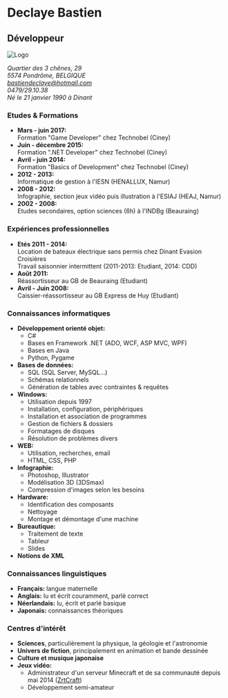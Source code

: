 # Declaye Bastien  
## Développeur

![Logo](https://imgfast.net/users/1614/34/62/52/avatars/5-85.jpg)

*Quartier des 3 chênes, 29*  
*5574 Pondrôme, BELGIQUE*  
*bastiendeclaye@hotmail.com*  
*0479/29.10.38*  
*Né le 21 janvier 1990 à Dinant*  

### Etudes & Formations
* **Mars - juin 2017:**  
Formation "Game Developer" chez Technobel (Ciney)
* **Juin - décembre 2015:**  
Formation ".NET Developer" chez Technobel (Ciney)
* **Avril - juin 2014:**  
Formation "Basics of Development" chez Technobel (Ciney)
* **2012 - 2013:**  
Informatique de gestion à l'IESN (HENALLUX, Namur)
* **2008 - 2012:**  
Infographie, section jeux vidéo puis illustration à l'ESIAJ (HEAJ, Namur)
* **2002 - 2008:**  
Etudes secondaires, option sciences (6h) à l'INDBg (Beauraing)

### Expériences professionnelles
* **Etés 2011 - 2014:**  
Location de bateaux électrique sans permis chez Dinant Evasion Croisières  
Travail saisonnier intermittent (2011-2013: Etudiant, 2014: CDD)
* **Août 2011:**  
Réassortisseur au GB de Beauraing (Etudiant)
* **Avril - Juin 2008:**  
Caissier-réassortisseur au GB Express de Huy (Etudiant)  

### Connaissances informatiques
* **Développement orienté objet:**
	* C#
	* Bases en Framework .NET (ADO, WCF, ASP MVC, WPF)
	* Bases en Java
	* Python, Pygame
* **Bases de données:**
	* SQL (SQL Server, MySQL...)
	* Schémas relationnels
	* Génération de tables avec contraintes & requêtes
* **Windows:**
	* Utilisation depuis 1997
	* Installation, configuration, périphériques
	* Installation et association de programmes
	* Gestion de fichiers & dossiers
	* Formatages de disques
	* Résolution de problèmes divers
* **WEB:**
	* Utilisation, recherches, email
	* HTML, CSS, PHP
* **Infographie:**
	* Photoshop, Illustrator
	* Modélisation 3D (3DSmax)
	* Compression d'images selon les besoins
* **Hardware:**
	* Identification des composants
	* Nettoyage
	* Montage et démontage d'une machine
* **Bureautique:**
	* Traitement de texte
	* Tableur
	* Slides
* **Notions de XML**

### Connaissances linguistiques
* **Français:** langue maternelle  
* **Anglais:** lu et écrit couramment, parlé correct  
* **Néerlandais:** lu, écrit et parlé basique  
* **Japonais:** connaissances théoriques

### Centres d'intérêt
* **Sciences**, particulièrement la physique, la géologie et l'astronomie
* **Univers de fiction**, principalement en animation et bande dessinée
* **Culture et musique japonaise**
* **Jeux vidéo:**
	* Administrateur d'un serveur Minecraft et de sa communauté depuis mai 2014 ([ZrtCraft](http://zrtcraft.forumactif.org/))
	* Développement semi-amateur